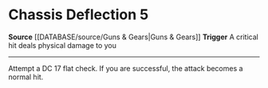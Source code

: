 ﻿---
actions: '[reaction]'
id: '904'
name: Chassis Deflection
rarity: Common
source: '[[DATABASE/source/Guns & Gears|Guns & Gears]]'
trigger: A critical hit deals physical damage to you
type: Action

---
# Chassis Deflection <span class="action-icon">5</span>

**Source** [[DATABASE/source/Guns & Gears|Guns & Gears]]
**Trigger** A critical hit deals physical damage to you

---
Attempt a DC 17 flat check. If you are successful, the attack becomes a normal hit.